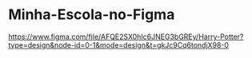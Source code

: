 # Minha-Escola-no-Figma
https://www.figma.com/file/AFQE2SX0hIc6JNEG3bGREy/Harry-Potter?type=design&node-id=0-1&mode=design&t=gkJc9Cq6tondjX98-0
